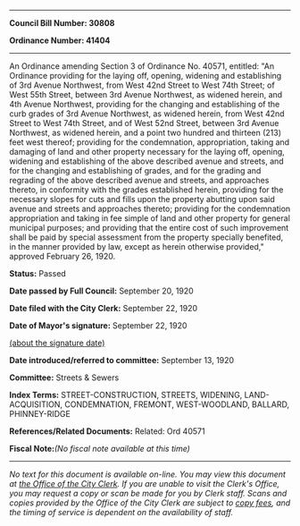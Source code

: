 

********

**Council Bill Number: 30808**
   
**Ordinance Number: 41404**
********

 An Ordinance amending Section 3 of Ordinance No. 40571, entitled: "An Ordinance providing for the laying off, opening, widening and establishing of 3rd Avenue Northwest, from West 42nd Street to West 74th Street; of West 55th Street, between 3rd Avenue Northwest, as widened herein, and 4th Avenue Northwest, providing for the changing and establishing of the curb grades of 3rd Avenue Northwest, as widened herein, from West 42nd Street to West 74th Street, and of West 52nd Street, between 3rd Avenue Northwest, as widened herein, and a point two hundred and thirteen (213) feet west thereof; providing for the condemnation, appropriation, taking and damaging of land and other property necessary for the laying off, opening, widening and establishing of the above described avenue and streets, and for the changing and establishing of grades, and for the grading and regrading of the above described avenue and streets, and approaches thereto, in conformity with the grades established herein, providing for the necessary slopes for cuts and fills upon the property abutting upon said avenue and streets and approaches thereto; providing for the condemnation appropriation and taking in fee simple of land and other property for general municipal purposes; and providing that the entire cost of such improvement shall be paid by special assessment from the property specially benefited, in the manner provided by law, except as herein otherwise provided," approved February 26, 1920.

**Status:** Passed
   
**Date passed by Full Council:** September 20, 1920
   
**Date filed with the City Clerk:** September 22, 1920
   
**Date of Mayor's signature:** September 22, 1920
   
[(about the signature date)](/~public/approvaldate.htm)
   
   
   
**Date introduced/referred to committee:** September 13, 1920
   
**Committee:** Streets & Sewers
   
   
**Index Terms:** STREET-CONSTRUCTION, STREETS, WIDENING, LAND-ACQUISITION, CONDEMNATION, FREMONT, WEST-WOODLAND, BALLARD, PHINNEY-RIDGE

**References/Related Documents:** Related: Ord 40571

**Fiscal Note:**_(No fiscal note available at this time)_
********

_No text for this document is available on-line. You may view this document at [the Office of the City Clerk](http://www.seattle.gov/leg/clerk/contactUs.htm). If you are unable to visit the Clerk's Office, you may request a copy or scan be made for you by Clerk staff. Scans and copies provided by the Office of the City Clerk are subject to [copy fees](http://clerk.seattle.gov/~public/clerkfees.htm), and the timing of service is dependent on the availability of staff._

